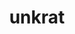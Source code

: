---
layout: dictionary_entry
title: unkrat
parent: Common Words
last_modified_date: 2021-10-19

word: unkrat
see_also:
  - "akrat"
transcriptions:
  - ˈʌŋkræt
translations:
  - "inaccurate; incorrect; wrong"
  - "false"
  - "fake"
  - "no"
examples:
  - bzo: "Thy opinion **unkrat** [beas](bea)."
    eng: "Your opinion is **incorrect**."
---